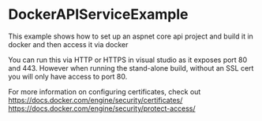 # DockerAPIServiceExample
This example shows how to set up an aspnet core api project and build it in docker and then access it via docker

You can run this via HTTP or HTTPS in visual studio as it exposes port 80 and 443.  However when running the stand-alone build, without an SSL cert you will only have access to port 80.

For more information on configuring certificates, check out https://docs.docker.com/engine/security/certificates/
https://docs.docker.com/engine/security/protect-access/
